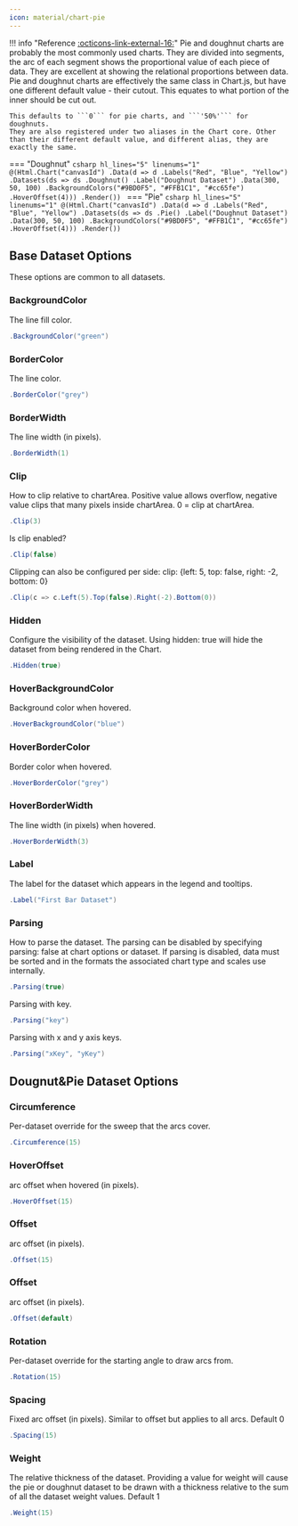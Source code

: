 ```yaml
---
icon: material/chart-pie
---
```


!!! info "Reference [:octicons-link-external-16:](https://www.chartjs.org/docs/latest/charts/doughnut.html)"
	Pie and doughnut charts are probably the most commonly used charts. They are divided into segments, the arc of each segment shows the proportional value of each piece of data.
	They are excellent at showing the relational proportions between data.
	Pie and doughnut charts are effectively the same class in Chart.js, but have one different default value - their cutout. This equates to what portion of the inner should be cut out. 
	
	This defaults to ```0``` for pie charts, and ```'50%'``` for doughnuts.
	They are also registered under two aliases in the Chart core. Other than their different default value, and different alias, they are exactly the same.

=== "Doughnut"
	```csharp hl_lines="5" linenums="1"
	@(Html.Chart("canvasId")
	.Data(d => d
		.Labels("Red", "Blue", "Yellow")
		.Datasets(ds => ds
			.Doughnut()
			.Label("Doughnut Dataset")
			.Data(300, 50, 100)
			.BackgroundColors("#9BD0F5", "#FFB1C1", "#cc65fe")
			.HoverOffset(4)))
	.Render())
	```
=== "Pie"
	```csharp hl_lines="5" linenums="1"
	@(Html.Chart("canvasId")
	.Data(d => d
		.Labels("Red", "Blue", "Yellow")
		.Datasets(ds => ds
			.Pie()
			.Label("Doughnut Dataset")
			.Data(300, 50, 100)
			.BackgroundColors("#9BD0F5", "#FFB1C1", "#cc65fe")
			.HoverOffset(4)))
	.Render())
	```

## Base Dataset Options
These options are common to all datasets.

### BackgroundColor
The line fill color.
```csharp
.BackgroundColor("green")
```

### BorderColor
The line color.
```csharp
.BorderColor("grey")
```

### BorderWidth
The line width (in pixels).
```csharp
.BorderWidth(1)
```

### Clip
How to clip relative to chartArea. Positive value allows overflow, negative value clips that many pixels inside chartArea.
0 = clip at chartArea.
```csharp
.Clip(3)
```
Is clip enabled?
```csharp
.Clip(false)
```
Clipping can also be configured per side: clip: {left: 5, top: false, right: -2, bottom: 0}
```csharp
.Clip(c => c.Left(5).Top(false).Right(-2).Bottom(0))
```

### Hidden
Configure the visibility of the dataset. Using hidden: true will hide the dataset from being rendered in the Chart.
```csharp
.Hidden(true)
```

### HoverBackgroundColor
Background color when hovered.
```csharp
.HoverBackgroundColor("blue")
```

### HoverBorderColor
Border color when hovered.
```csharp
.HoverBorderColor("grey")
```

### HoverBorderWidth
The line width (in pixels) when hovered.
```csharp
.HoverBorderWidth(3)
```

### Label
The label for the dataset which appears in the legend and tooltips.
```csharp
.Label("First Bar Dataset")
```

### Parsing
How to parse the dataset. The parsing can be disabled by specifying parsing: false at chart options or dataset. 
If parsing is disabled, data must be sorted and in the formats the associated chart type and scales use internally.
```csharp
.Parsing(true)
```
Parsing with key.
```csharp
.Parsing("key")
```
Parsing with x and y axis keys.
```csharp
.Parsing("xKey", "yKey")
```

## Dougnut&Pie Dataset Options

### Circumference
Per-dataset override for the sweep that the arcs cover.
```csharp
.Circumference(15)
```

### HoverOffset
arc offset when hovered (in pixels).
```csharp
.HoverOffset(15)
```

### Offset
arc offset (in pixels).
```csharp
.Offset(15)
```

### Offset
arc offset (in pixels).
```csharp
.Offset(default)
```

### Rotation
Per-dataset override for the starting angle to draw arcs from.
```csharp
.Rotation(15)
```

### Spacing
Fixed arc offset (in pixels). Similar to offset but applies to all arcs. Default 0
```csharp
.Spacing(15)
```

### Weight
The relative thickness of the dataset. Providing a value for weight will cause the pie or doughnut dataset to be drawn with
            a thickness relative to the sum of all the dataset weight values. Default 1
```csharp
.Weight(15)
```

